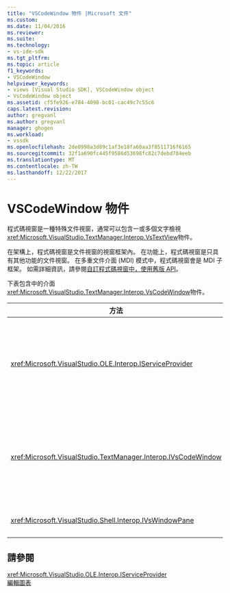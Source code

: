 ```yaml
---
title: "VSCodeWindow 物件 |Microsoft 文件"
ms.custom: 
ms.date: 11/04/2016
ms.reviewer: 
ms.suite: 
ms.technology:
- vs-ide-sdk
ms.tgt_pltfrm: 
ms.topic: article
f1_keywords:
- VSCodeWindow
helpviewer_keywords:
- views [Visual Studio SDK], VSCodeWindow object
- VsCodeWindow object
ms.assetid: cf5fe926-e784-4098-bc01-cac49c7c55c6
caps.latest.revision: 
author: gregvanl
ms.author: gregvanl
manager: ghogen
ms.workload:
- vssdk
ms.openlocfilehash: 2de0998a3d89c1af3e18fa60aa3f8511716f6165
ms.sourcegitcommit: 32f1a690fc445f9586d53698fc82c7debd784eeb
ms.translationtype: MT
ms.contentlocale: zh-TW
ms.lasthandoff: 12/22/2017
---
```

# <a name="vscodewindow-object"></a>VSCodeWindow 物件
程式碼視窗是一種特殊文件視窗，通常可以包含一或多個文字檢視<xref:Microsoft.VisualStudio.TextManager.Interop.VsTextView>物件。  
  
 在架構上，程式碼視窗是文件視窗的視窗框架內。 在功能上，程式碼視窗是只具有其他功能的文件視窗。 在多重文件介面 (MDI) 模式中，程式碼視窗會是 MDI 子框架。 如需詳細資訊，請參閱[自訂程式碼視窗中，使用舊版 API](../extensibility/customizing-code-windows-by-using-the-legacy-api.md)。  
  
 下表包含中的介面<xref:Microsoft.VisualStudio.TextManager.Interop.VsCodeWindow>物件。  
  
|方法|描述|  
|------------|-----------------|  
|<xref:Microsoft.VisualStudio.OLE.Interop.IServiceProvider>|提供一般存取機制來尋找服務的全域唯一識別碼 (GUID) 識別。|  
|<xref:Microsoft.VisualStudio.TextManager.Interop.IVsCodeWindow>|代表包含一或多個程式碼檢視多個文件介面 (MDI) 子系。|  
|<xref:Microsoft.VisualStudio.Shell.Interop.IVsWindowPane>|填滿視窗框架。|  
  
## <a name="see-also"></a>請參閱  
 <xref:Microsoft.VisualStudio.OLE.Interop.IServiceProvider>   
 [編輯圖表](http://msdn.microsoft.com/en-us/f08872bd-fd9c-4e36-8cf2-a2a2622ef986)